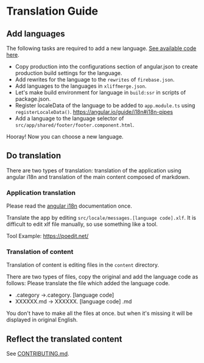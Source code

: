 # Translation Guide

## Add languages

The following tasks are required to add a new language.
[See available code here](https://github.com/angular/angular/tree/master/packages/common/locales).
- Copy production into the configurations section of angular.json to create production build settings for the language.
- Add rewrites for the language to the `rewrites` of `firebase.json`.
- Add languages ​​to the languages ​​in `xliffmerge.json`.
- Let's make build environment for language in `build:ssr` in scripts of package.json.
- Register localeData of the language to be added to `app.module.ts` using `registerLocaleData()`.
https://angular.io/guide/i18n#i18n-pipes
- Add a language to the language selector of `src/app/shared/footer/footer.component.html`.

Hooray! Now you can choose a new language.

## Do translation

There are two types of translation: translation of the application using angular i18n and translation of the main content composed of markdown.

### Application translation

Please read the [angular i18n](https://angular.io/guide/i18n) documentation once.

Translate the app by editing `src/locale/messages.[language code].xlf`.
It is difficult to edit xlf file manually, so use something like a tool.

Tool Example: https://poedit.net/

### Translation of content

Translation of content is editing files in the `content` directory.

There are two types of files, copy the original and add the language code as follows:
Please translate the file which added the language code.

- .category ->.category. [language code]
- XXXXXX.md -> XXXXXX. [language code] .md

You don't have to make all the files at once. but when it's missing it will be displayed in original English.

## Reflect the translated content

See [CONTRIBUTING.md](https://github.com/angular-checklist/angular-checklist/blob/master/CONTRIBUTING.md).
